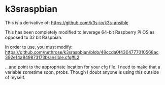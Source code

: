 # k3sraspbian

This is a derivative of: https://github.com/k3s-io/k3s-ansible

This has been completely modified to leverage 64-bit Raspberry Pi OS as opposed to 32 bit Raspbian.

In order to use, you must modify: https://github.com/nethrose/k3sraspbian/blob/48ccda0f4304777010568ac392e14a849873173b/ansible.cfg#L2

...and point to the appropriate location for your cfg file. I need to make that a variable sometime soon, probs. Though I doubt anyone is using this outside of myself.
